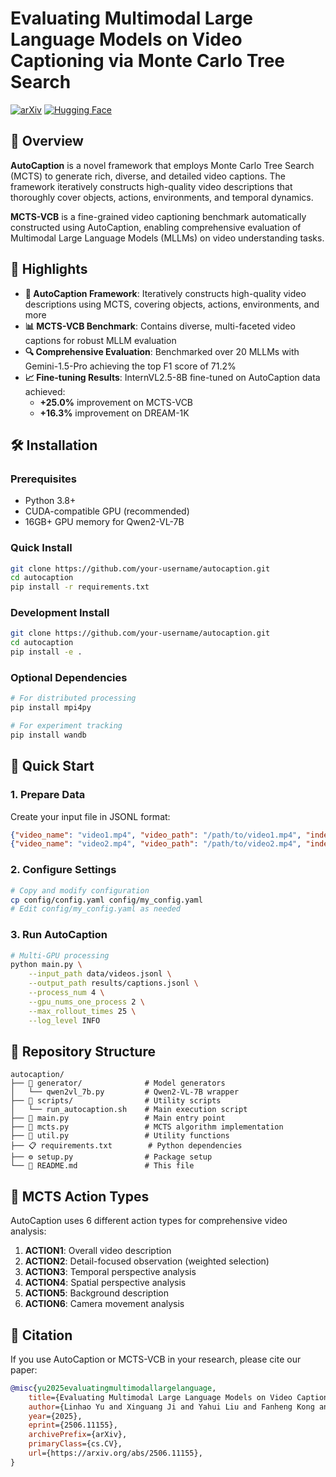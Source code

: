 # Evaluating Multimodal Large Language Models on Video Captioning via Monte Carlo Tree Search

[![arXiv](https://img.shields.io/badge/arXiv-2506.11155-b31b1b.svg)](https://aclanthology.org/2025.acl-long.323.pdf)
[![Hugging Face](https://img.shields.io/badge/%F0%9F%A4%97%20Hugging%20Face-AutoCaption-orange)](https://huggingface.co/datasets/HasuerYu/AutoCaption)

## 📌 Overview

**AutoCaption** is a novel framework that employs Monte Carlo Tree Search (MCTS) to generate rich, diverse, and detailed video captions. The framework iteratively constructs high-quality video descriptions that thoroughly cover objects, actions, environments, and temporal dynamics.

**MCTS-VCB** is a fine-grained video captioning benchmark automatically constructed using AutoCaption, enabling comprehensive evaluation of Multimodal Large Language Models (MLLMs) on video understanding tasks.

## 🚀 Highlights

- **🧠 AutoCaption Framework**: Iteratively constructs high-quality video descriptions using MCTS, covering objects, actions, environments, and more
- **📊 MCTS-VCB Benchmark**: Contains diverse, multi-faceted video captions for robust MLLM evaluation  
- **🔍 Comprehensive Evaluation**: Benchmarked over 20 MLLMs with Gemini-1.5-Pro achieving the top F1 score of 71.2%
- **📈 Fine-tuning Results**: InternVL2.5-8B fine-tuned on AutoCaption data achieved:
  - **+25.0%** improvement on MCTS-VCB
  - **+16.3%** improvement on DREAM-1K

## 🛠️ Installation

### Prerequisites
- Python 3.8+
- CUDA-compatible GPU (recommended)
- 16GB+ GPU memory for Qwen2-VL-7B

### Quick Install
```bash
git clone https://github.com/your-username/autocaption.git
cd autocaption
pip install -r requirements.txt
```

### Development Install
```bash
git clone https://github.com/your-username/autocaption.git
cd autocaption
pip install -e .
```

### Optional Dependencies
```bash
# For distributed processing
pip install mpi4py

# For experiment tracking
pip install wandb
```

## 🚀 Quick Start

### 1. Prepare Data
Create your input file in JSONL format:
```json
{"video_name": "video1.mp4", "video_path": "/path/to/video1.mp4", "index": 0}
{"video_name": "video2.mp4", "video_path": "/path/to/video2.mp4", "index": 1}
```

### 2. Configure Settings
```bash
# Copy and modify configuration
cp config/config.yaml config/my_config.yaml
# Edit config/my_config.yaml as needed
```

### 3. Run AutoCaption
```bash
# Multi-GPU processing
python main.py \
    --input_path data/videos.jsonl \
    --output_path results/captions.jsonl \
    --process_num 4 \
    --gpu_nums_one_process 2 \
    --max_rollout_times 25 \
    --log_level INFO
```

## 📂 Repository Structure

```
autocaption/
├── 📁 generator/              # Model generators
│   └── qwen2vl_7b.py         # Qwen2-VL-7B wrapper
├── 📁 scripts/                # Utility scripts
│   └── run_autocaption.sh    # Main execution script
├── 🐍 main.py                 # Main entry point
├── 🐍 mcts.py                 # MCTS algorithm implementation
├── 🐍 util.py                 # Utility functions
├── 📋 requirements.txt        # Python dependencies
├── ⚙️ setup.py                # Package setup
└── 📄 README.md               # This file
```

## 🎯 MCTS Action Types

AutoCaption uses 6 different action types for comprehensive video analysis:

1. **ACTION1**: Overall video description
2. **ACTION2**: Detail-focused observation (weighted selection)
3. **ACTION3**: Temporal perspective analysis
4. **ACTION4**: Spatial perspective analysis  
5. **ACTION5**: Background description
6. **ACTION6**: Camera movement analysis


## 📌 Citation

If you use AutoCaption or MCTS-VCB in your research, please cite our paper:

```bibtex
@misc{yu2025evaluatingmultimodallargelanguage,
    title={Evaluating Multimodal Large Language Models on Video Captioning via Monte Carlo Tree Search}, 
    author={Linhao Yu and Xinguang Ji and Yahui Liu and Fanheng Kong and Chenxi Sun and Jingyuan Zhang and Hongzhi Zhang and V. W. and Fuzheng Zhang and Deyi Xiong},
    year={2025},
    eprint={2506.11155},
    archivePrefix={arXiv},
    primaryClass={cs.CV},
    url={https://arxiv.org/abs/2506.11155},
}
```
